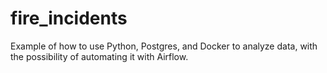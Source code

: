 # fire_incidents
Example of how to use Python, Postgres, and Docker to analyze data, with the possibility of automating it with Airflow.
